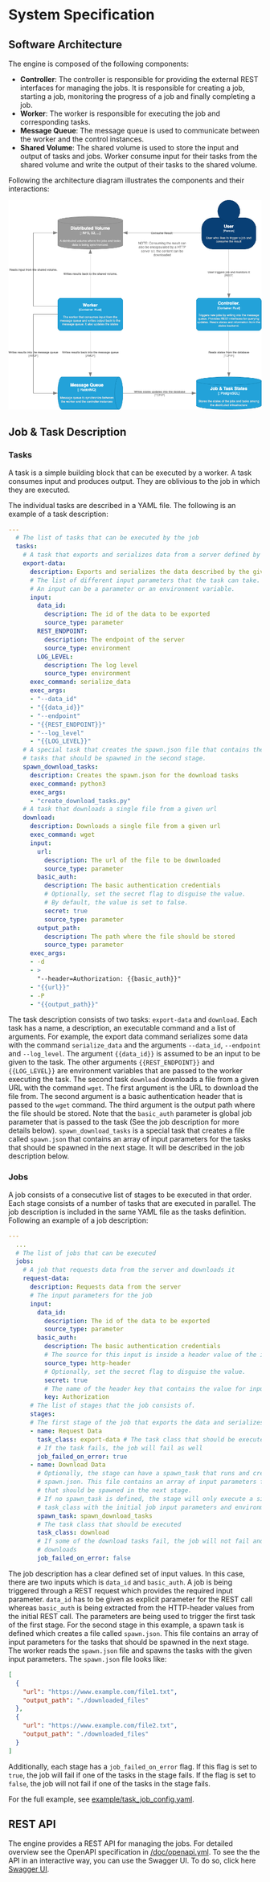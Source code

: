 # System Specification

## Software Architecture
The engine is composed of the following components:
- **Controller**: The controller is responsible for providing the external REST interfaces for managing the jobs. It is responsible for creating a job, starting a job, monitoring the progress of a job and finally completing a job.
- **Worker**: The worker is responsible for executing the job and corresponding tasks.
- **Message Queue**: The message queue is used to communicate between the worker and the control instances.
- **Shared Volume**: The shared volume is used to store the input and output of tasks and jobs. Worker consume input for their tasks from the shared volume and write the output of their tasks to the shared volume.

Following the architecture diagram illustrates the components and their interactions:

![Software Architecture](../img/software_architecture.png)

## Job & Task Description

### Tasks
A task is a simple building block that can be executed by a worker. A task consumes input and produces output. They are oblivious to the job in which they are executed.

The individual tasks are described in a YAML file. The following is an example of a task description:
```yaml
---
  # The list of tasks that can be executed by the job
  tasks:
    # A task that exports and serializes data from a server defined by the given data id.
    export-data:
      description: Exports and serializes the data described by the given id
      # The list of different input parameters that the task can take.
      # An input can be a parameter or an environment variable.
      input:
        data_id:
          description: The id of the data to be exported
          source_type: parameter
        REST_ENDPOINT:
          description: The endpoint of the server
          source_type: environment
        LOG_LEVEL:
          description: The log level
          source_type: environment
      exec_command: serialize_data
      exec_args:
      - "--data_id"
      - "{{data_id}}"
      - "--endpoint"
      - "{{REST_ENDPOINT}}"
      - "--log_level"
      - "{{LOG_LEVEL}}"
    # A special task that creates the spawn.json file that contains the input parameters for the
    # tasks that should be spawned in the second stage.
    spawn_download_tasks:
      description: Creates the spawn.json for the download tasks
      exec_command: python3
      exec_args:
      - "create_download_tasks.py"
    # A task that downloads a single file from a given url
    download:
      description: Downloads a single file from a given url
      exec_command: wget
      input:
        url:
          description: The url of the file to be downloaded
          source_type: parameter
        basic_auth:
          description: The basic authentication credentials
          # Optionally, set the secret flag to disguise the value.
          # By default, the value is set to false.
          secret: true
          source_type: parameter
        output_path:
          description: The path where the file should be stored
          source_type: parameter
      exec_args:
      - -d
      - >
        "--header=Authorization: {{basic_auth}}"
      - "{{url}}"
      - -P
      - "{{output_path}}"
```
The task description consists of two tasks: `export-data` and `download`. Each task has a name, a description, an executable command and a list of arguments.
For example, the export data command serializes some data with the command `serialize_data` and the arguments `--data_id`, `--endpoint` and `--log_level`.
The argument `{{data_id}}` is assumed to be an input to be given to the task. The other arguments `{{REST_ENDPOINT}}` and `{{LOG_LEVEL}}` are environment variables that are passed to the worker executing the task. The second task `download` downloads a file from a given URL with the command `wget`. The first argument is the URL to download the file from. The second argument is a basic authentication header that is passed to the `wget` command. The third argument is the output path where the file should be stored. Note that the `basic_auth` parameter is global job parameter that is passed to the task (See the job description for more details below). `spawn_download_tasks` is a special task that creates a file called `spawn.json` that contains an array of input parameters for the tasks that should be spawned in the next stage. It will be described in the job description below.

### Jobs
A job consists of a consecutive list of stages to be executed in that order. Each stage consists of a number of tasks that are executed in parallel. The job description is included in the same YAML file as the tasks definition. Following an example of a job description:
```yaml
---
  ...
  # The list of jobs that can be executed
  jobs:
    # A job that requests data from the server and downloads it
    request-data:
      description: Requests data from the server
      # The input parameters for the job
      input:
        data_id:
          description: The id of the data to be exported
          source_type: parameter
        basic_auth:
          description: The basic authentication credentials
          # The source for this input is inside a header value of the initial REST request
          source_type: http-header
          # Optionally, set the secret flag to disguise the value.
          secret: true
          # The name of the header key that contains the value for input
          key: Authorization
      # The list of stages that the job consists of.
      stages:
      # The first stage of the job that exports the data and serializes it
      - name: Request Data
        task_class: export-data # The task class that should be executed
        # If the task fails, the job will fail as well
        job_failed_on_error: true
      - name: Download Data
        # Optionally, the stage can have a spawn_task that runs and creates a file called
        # spawn.json. This file contains an array of input parameters for the tasks 
        # that should be spawned in the next stage.
        # If no spawn_task is defined, the stage will only execute a single instance of the defined
        # task_class with the initial job input parameters and environment variables.
        spawn_task: spawn_download_tasks
        # The task class that should be executed
        task_class: download
        # If some of the download tasks fail, the job will not fail and just ignore the failed
        # downloads
        job_failed_on_error: false
```
The job description has a clear defined set of input values. In this case, there are two inputs which is `data_id` and `basic_auth`. A job is being triggered through a REST request which provides the required input parameter. `data_id` has to be given as explicit parameter for the REST call whereas `basic_auth` is being extracted from the HTTP-header values from the initial REST call. The parameters are being used to trigger the first task of the first stage. For the second stage in this example, a spawn task is defined which creates a file called `spawn.json`. This file contains an array of input parameters for the tasks that should be spawned in the next stage. The worker reads the `spawn.json` file and spawns the tasks with the given input parameters.
The `spawn.json` file looks like:
```json
[
  {
    "url": "https://www.example.com/file1.txt",
    "output_path": "./downloaded_files"
  },
  {
    "url": "https://www.example.com/file2.txt",
    "output_path": "./downloaded_files"
  }
]
```

Additionally, each stage has a `job_failed_on_error` flag. If this flag is set to `true`, the job will fail if one of the tasks in the stage fails. If the flag is set to `false`, the job will not fail if one of the tasks in the stage fails.

For the full example, see [example/task_job_config.yaml](../example/task_job_config.yaml).

## REST API
The engine provides a REST API for managing the jobs. For detailed overview see the OpenAPI specification in [/doc/openapi.yml](openapi.yml).
To see the the API in an interactive way, you can use the Swagger UI. To do so, click here [Swagger UI](https://editor.swagger.io/?url=https://raw.githubusercontent.com/sraesch/distributed-workflow/main/doc/openapi.yml).